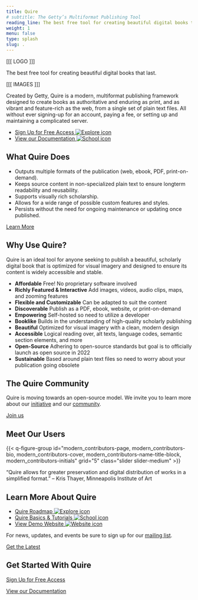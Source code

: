 ```yaml
---
title: Quire
# subtitle: The Getty’s Multiformat Publishing Tool
reading_line: The best free tool for creating beautiful digital books that last.
weight: 1
menu: false
type: splash
slug: .
---
```


[[[ LOGO ]]]

The best free tool for creating beautiful digital books that last.

[[[ IMAGES ]]]

Created by Getty, Quire is a modern, multiformat publishing framework designed to create books as authoritative and enduring as print, and as vibrant and feature-rich as the web, from a single set of plain text files. All without ever signing-up for an account, paying a fee, or setting up and maintaining a complicated server.

<div class="feature-cards">

- [Sign Up for Free Access ![Explore icon](/img/icons/baseline_explore_white_48dp.png) ](#)
- [View our Documentation ![School icon](/img/icons/baseline_school_white_48dp.png)](#)

</div>

## What Quire Does

- Outputs multiple formats of the publication (web, ebook, PDF, print-on-demand).
- Keeps source content in non-specialized plain text to ensure longterm readability and reusability.
- Supports visually rich scholarship.
- Allows for a wide range of possible custom features and styles.
- Persists without the need for ongoing maintenance or updating once published.

[Learn More](https://quire/getty.edu/about/quire)

## Why Use Quire?

Quire is an ideal tool for anyone seeking to publish a beautiful, scholarly digital book that is optimized for visual imagery and designed to ensure its content is widely accessible and stable.

<div class="feature-list">

- **Affordable** Free! No proprietary software involved
- **Richly Featured & Interactive** Add images, videos, audio clips, maps, and zooming features
- **Flexible and Customizable** Can be adapted to suit the content
- **Discoverable** Publish as a PDF, ebook, website, or print-on-demand
- **Empowering** Self-hosted so need to utilize a developer
- **Booklike** Builds in the understanding of high-quality scholarly publishing
- **Beautiful** Optimized for visual imagery with a clean, modern design
- **Accessible** Logical reading over, alt texts, language codes, semantic section elements, and more
- **Open-Source** Adhering to open-source standards but goal is to officially launch as open source in 2022
- **Sustainable** Based around plain text files so need to worry about your publication going obsolete

</div>

<div class="block">

## The Quire Community

Quire is moving towards an open-source model.
We invite you to learn more about our [initiative](https://quire/getty.edu/about/history) and our [community](https://quire/getty.edu/community/quire-community).

<div class="action-button">

[Join us](https://quire/getty.edu/community)

</div>

</div>

## Meet Our Users

{{< q-figure-group id="modern_contributors-page, modern_contributors-bio, modern_contributors-cover, modern_contributors-name-title-block, modern_contributors-initials" grid="5" class="slider slider-medium" >}}

“Quire allows for greater preservation and digital distribution of works in a simplified format.” – Kris Thayer, Minneapolis Institute of Art

<div class="feature-cards">

## Learn More About Quire

- [Quire Roadmap ![Explore icon](/img/icons/baseline_explore_white_48dp.png) ](#)
- [Quire Basics & Tutorials ![School icon](/img/icons/baseline_school_white_48dp.png)](#)
- [View Demo Website ![Website icon](/img/icons/baseline_domain_verification_white_48dp.png)](#)

</div>

<div class="block">

For news, updates, and events be sure to sign up for our [mailing list](#).

<div class="action-button">

[Get the Latest](#y)

</div>

</div>


## Get Started With Quire

<div class="action-button">

[Sign Up for Free Access](#)

[View our Documentation](#)

</div>

